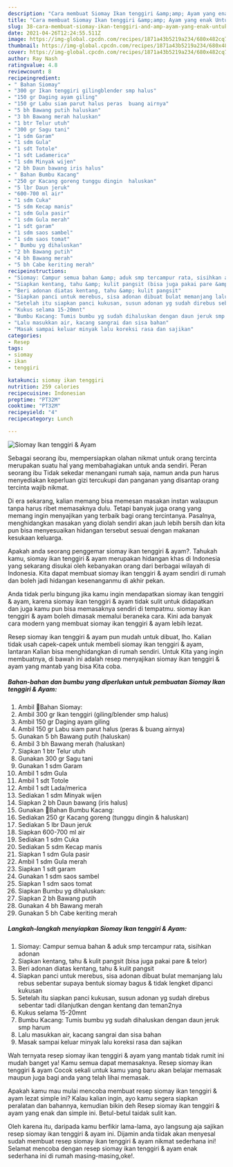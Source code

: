 ```yaml
---
description: "Cara membuat Siomay Ikan tenggiri &amp;amp; Ayam yang enak Untuk Jualan"
title: "Cara membuat Siomay Ikan tenggiri &amp;amp; Ayam yang enak Untuk Jualan"
slug: 38-cara-membuat-siomay-ikan-tenggiri-and-amp-ayam-yang-enak-untuk-jualan
date: 2021-04-26T12:24:55.511Z
image: https://img-global.cpcdn.com/recipes/1871a43b5219a234/680x482cq70/siomay-ikan-tenggiri-ayam-foto-resep-utama.jpg
thumbnail: https://img-global.cpcdn.com/recipes/1871a43b5219a234/680x482cq70/siomay-ikan-tenggiri-ayam-foto-resep-utama.jpg
cover: https://img-global.cpcdn.com/recipes/1871a43b5219a234/680x482cq70/siomay-ikan-tenggiri-ayam-foto-resep-utama.jpg
author: Ray Nash
ratingvalue: 4.8
reviewcount: 8
recipeingredient:
- " Bahan Siomay"
- "300 gr Ikan tenggiri gilingblender smp halus"
- "150 gr Daging ayam giling"
- "150 gr Labu siam parut halus peras  buang airnya"
- "5 bh Bawang putih haluskan"
- "3 bh Bawang merah haluskan"
- "1 btr Telur utuh"
- "300 gr Sagu tani"
- "1 sdm Garam"
- "1 sdm Gula"
- "1 sdt Totole"
- "1 sdt Ladamerica"
- "1 sdm Minyak wijen"
- "2 bh Daun bawang iris halus"
- " Bahan Bumbu Kacang"
- "250 gr Kacang goreng tunggu dingin  haluskan"
- "5 lbr Daun jeruk"
- "600-700 ml air"
- "1 sdm Cuka"
- "5 sdm Kecap manis"
- "1 sdm Gula pasir"
- "1 sdm Gula merah"
- "1 sdt garam"
- "1 sdm saos sambel"
- "1 sdm saos tomat"
- " Bumbu yg dihaluskan"
- "2 bh Bawang putih"
- "4 bh Bawang merah"
- "5 bh Cabe keriting merah"
recipeinstructions:
- "Siomay: Campur semua bahan &amp; aduk smp tercampur rata, sisihkan adonan"
- "Siapkan kentang, tahu &amp; kulit pangsit (bisa juga pakai pare &amp; telor)"
- "Beri adonan diatas kentang, tahu &amp; kulit pangsit"
- "Siapkan panci untuk merebus, sisa adonan dibuat bulat memanjang lalu rebus sebentar supaya bentuk siomay bagus &amp; tidak lengket dipanci kukusan"
- "Setelah itu siapkan panci kukusan, susun adonan yg sudah direbus sebentar tadi dilanjutkan dengan kentang dan teman2nya"
- "Kukus selama 15-20mnt"
- "Bumbu Kacang: Tumis bumbu yg sudah dihaluskan dengan daun jeruk smp harum"
- "Lalu masukkan air, kacang sangrai dan sisa bahan"
- "Masak sampai keluar minyak lalu koreksi rasa dan sajikan"
categories:
- Resep
tags:
- siomay
- ikan
- tenggiri

katakunci: siomay ikan tenggiri 
nutrition: 259 calories
recipecuisine: Indonesian
preptime: "PT32M"
cooktime: "PT32M"
recipeyield: "4"
recipecategory: Lunch

---
```



![Siomay Ikan tenggiri &amp; Ayam](https://img-global.cpcdn.com/recipes/1871a43b5219a234/680x482cq70/siomay-ikan-tenggiri-ayam-foto-resep-utama.jpg)

Sebagai seorang ibu, mempersiapkan olahan nikmat untuk orang tercinta merupakan suatu hal yang membahagiakan untuk anda sendiri. Peran seorang ibu Tidak sekedar menangani rumah saja, namun anda pun harus menyediakan keperluan gizi tercukupi dan panganan yang disantap orang tercinta wajib nikmat.

Di era  sekarang, kalian memang bisa memesan masakan instan walaupun tanpa harus ribet memasaknya dulu. Tetapi banyak juga orang yang memang ingin menyajikan yang terbaik bagi orang tercintanya. Pasalnya, menghidangkan masakan yang diolah sendiri akan jauh lebih bersih dan kita pun bisa menyesuaikan hidangan tersebut sesuai dengan makanan kesukaan keluarga. 



Apakah anda seorang penggemar siomay ikan tenggiri &amp; ayam?. Tahukah kamu, siomay ikan tenggiri &amp; ayam merupakan hidangan khas di Indonesia yang sekarang disukai oleh kebanyakan orang dari berbagai wilayah di Indonesia. Kita dapat membuat siomay ikan tenggiri &amp; ayam sendiri di rumah dan boleh jadi hidangan kesenanganmu di akhir pekan.

Anda tidak perlu bingung jika kamu ingin mendapatkan siomay ikan tenggiri &amp; ayam, karena siomay ikan tenggiri &amp; ayam tidak sulit untuk didapatkan dan juga kamu pun bisa memasaknya sendiri di tempatmu. siomay ikan tenggiri &amp; ayam boleh dimasak memalui beraneka cara. Kini ada banyak cara modern yang membuat siomay ikan tenggiri &amp; ayam lebih lezat.

Resep siomay ikan tenggiri &amp; ayam pun mudah untuk dibuat, lho. Kalian tidak usah capek-capek untuk membeli siomay ikan tenggiri &amp; ayam, lantaran Kalian bisa menghidangkan di rumah sendiri. Untuk Kita yang ingin membuatnya, di bawah ini adalah resep menyajikan siomay ikan tenggiri &amp; ayam yang mantab yang bisa Kita coba.

<!--inarticleads1-->

##### Bahan-bahan dan bumbu yang diperlukan untuk pembuatan Siomay Ikan tenggiri &amp; Ayam:

1. Ambil  🍁Bahan Siomay:
1. Ambil 300 gr Ikan tenggiri (giling/blender smp halus)
1. Ambil 150 gr Daging ayam giling
1. Ambil 150 gr Labu siam parut halus (peras &amp; buang airnya)
1. Gunakan 5 bh Bawang putih (haluskan)
1. Ambil 3 bh Bawang merah (haluskan)
1. Siapkan 1 btr Telur utuh
1. Gunakan 300 gr Sagu tani
1. Gunakan 1 sdm Garam
1. Ambil 1 sdm Gula
1. Ambil 1 sdt Totole
1. Ambil 1 sdt Lada/merica
1. Sediakan 1 sdm Minyak wijen
1. Siapkan 2 bh Daun bawang (iris halus)
1. Gunakan  🍁Bahan Bumbu Kacang:
1. Sediakan 250 gr Kacang goreng (tunggu dingin &amp; haluskan)
1. Sediakan 5 lbr Daun jeruk
1. Siapkan 600-700 ml air
1. Sediakan 1 sdm Cuka
1. Sediakan 5 sdm Kecap manis
1. Siapkan 1 sdm Gula pasir
1. Ambil 1 sdm Gula merah
1. Siapkan 1 sdt garam
1. Gunakan 1 sdm saos sambel
1. Siapkan 1 sdm saos tomat
1. Siapkan  Bumbu yg dihaluskan:
1. Siapkan 2 bh Bawang putih
1. Gunakan 4 bh Bawang merah
1. Gunakan 5 bh Cabe keriting merah




<!--inarticleads2-->

##### Langkah-langkah menyiapkan Siomay Ikan tenggiri &amp; Ayam:

1. Siomay: Campur semua bahan &amp; aduk smp tercampur rata, sisihkan adonan
1. Siapkan kentang, tahu &amp; kulit pangsit (bisa juga pakai pare &amp; telor)
1. Beri adonan diatas kentang, tahu &amp; kulit pangsit
1. Siapkan panci untuk merebus, sisa adonan dibuat bulat memanjang lalu rebus sebentar supaya bentuk siomay bagus &amp; tidak lengket dipanci kukusan
1. Setelah itu siapkan panci kukusan, susun adonan yg sudah direbus sebentar tadi dilanjutkan dengan kentang dan teman2nya
1. Kukus selama 15-20mnt
1. Bumbu Kacang: Tumis bumbu yg sudah dihaluskan dengan daun jeruk smp harum
1. Lalu masukkan air, kacang sangrai dan sisa bahan
1. Masak sampai keluar minyak lalu koreksi rasa dan sajikan




Wah ternyata resep siomay ikan tenggiri &amp; ayam yang mantab tidak rumit ini mudah banget ya! Kamu semua dapat memasaknya. Resep siomay ikan tenggiri &amp; ayam Cocok sekali untuk kamu yang baru akan belajar memasak maupun juga bagi anda yang telah lihai memasak.

Apakah kamu mau mulai mencoba membuat resep siomay ikan tenggiri &amp; ayam lezat simple ini? Kalau kalian ingin, ayo kamu segera siapkan peralatan dan bahannya, kemudian bikin deh Resep siomay ikan tenggiri &amp; ayam yang enak dan simple ini. Betul-betul taidak sulit kan. 

Oleh karena itu, daripada kamu berfikir lama-lama, ayo langsung aja sajikan resep siomay ikan tenggiri &amp; ayam ini. Dijamin anda tiidak akan menyesal sudah membuat resep siomay ikan tenggiri &amp; ayam nikmat sederhana ini! Selamat mencoba dengan resep siomay ikan tenggiri &amp; ayam enak sederhana ini di rumah masing-masing,oke!.

